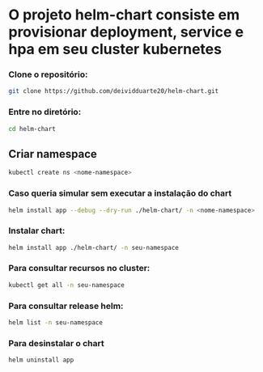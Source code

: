 # O projeto helm-chart consiste em provisionar deployment, service e hpa em seu cluster kubernetes

### Clone o repositório:
```bash
git clone https://github.com/deividduarte20/helm-chart.git
```

### Entre no diretório:
```bash
cd helm-chart
```

## Criar namespace
```bash
kubectl create ns <nome-namespace>
```

### Caso queria simular sem executar a instalação do chart
```bash
helm install app --debug --dry-run ./helm-chart/ -n <nome-namespace>
```

### Instalar chart:
```bash
helm install app ./helm-chart/ -n seu-namespace
```

### Para consultar recursos no cluster:
```bash
kubectl get all -n seu-namespace
```
### Para consultar release helm:
```bash
helm list -n seu-namespace
```

### Para desinstalar o chart
```bash
helm uninstall app
```
